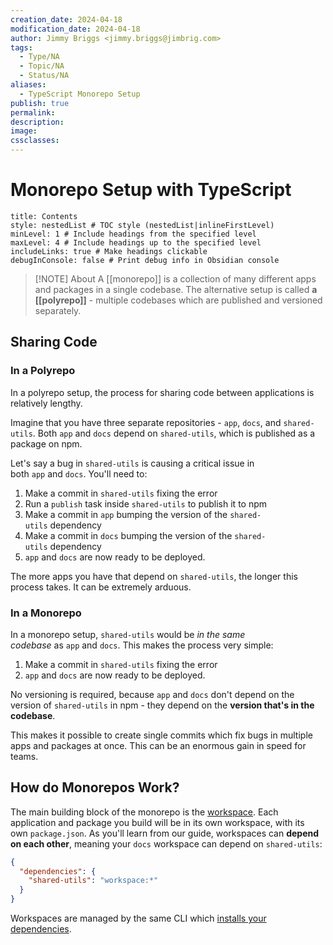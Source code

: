 ```yaml
---
creation_date: 2024-04-18
modification_date: 2024-04-18
author: Jimmy Briggs <jimmy.briggs@jimbrig.com>
tags:
  - Type/NA
  - Topic/NA
  - Status/NA
aliases:
  - TypeScript Monorepo Setup
publish: true
permalink:
description:
image:
cssclasses:
---
```


# Monorepo Setup with TypeScript

```table-of-contents
title: Contents 
style: nestedList # TOC style (nestedList|inlineFirstLevel)
minLevel: 1 # Include headings from the specified level
maxLevel: 4 # Include headings up to the specified level
includeLinks: true # Make headings clickable
debugInConsole: false # Print debug info in Obsidian console
```

> [!NOTE] About
> A [[monorepo]] is a collection of many different apps and packages in a single codebase.
> The alternative setup is called **a [[polyrepo]]** - multiple codebases which are published and versioned separately.

## Sharing Code

### In a Polyrepo

In a polyrepo setup, the process for sharing code between applications is relatively lengthy.

Imagine that you have three separate repositories - `app`, `docs`, and `shared-utils`. Both `app` and `docs` depend on `shared-utils`, which is published as a package on npm.

Let's say a bug in `shared-utils` is causing a critical issue in both `app` and `docs`. You'll need to:

1. Make a commit in `shared-utils` fixing the error
2. Run a `publish` task inside `shared-utils` to publish it to npm
3. Make a commit in `app` bumping the version of the `shared-utils` dependency
4. Make a commit in `docs` bumping the version of the `shared-utils` dependency
5. `app` and `docs` are now ready to be deployed.

The more apps you have that depend on `shared-utils`, the longer this process takes. It can be extremely arduous.

### In a Monorepo

In a monorepo setup, `shared-utils` would be _in the same codebase_ as `app` and `docs`. This makes the process very simple:

1. Make a commit in `shared-utils` fixing the error
2. `app` and `docs` are now ready to be deployed.

No versioning is required, because `app` and `docs` don't depend on the version of `shared-utils` in npm - they depend on the **version that's in the codebase**.

This makes it possible to create single commits which fix bugs in multiple apps and packages at once. This can be an enormous gain in speed for teams.

## How do Monorepos Work?

The main building block of the monorepo is the [workspace](https://turbo.build/repo/docs/handbook/workspaces). Each application and package you build will be in its own workspace, with its own `package.json`. As you'll learn from our guide, workspaces can **depend on each other**, meaning your `docs` workspace can depend on `shared-utils`:

```json
{
  "dependencies": {
    "shared-utils": "workspace:*"
  }
}
```

Workspaces are managed by the same CLI which [installs your dependencies](https://turbo.build/repo/docs/handbook/package-installation).